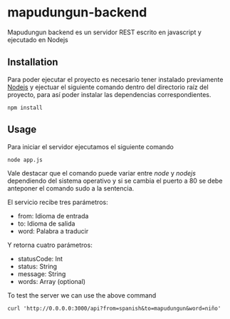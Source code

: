 # mapudungun-backend

Mapudungun backend es un servidor REST escrito en javascript y ejecutado en Nodejs

## Installation
Para poder ejecutar el proyecto es necesario tener instalado previamente [Nodejs](https://nodejs.org/) y ejectuar el siguiente comando dentro del directorio raíz del proyecto, para así poder instalar las dependencias correspondientes.
```
npm install
```

## Usage
Para iniciar el servidor ejecutamos el siguiente comando
```
node app.js
```

Vale destacar que el comando puede variar entre *node* y *nodejs* dependiendo del sistema operativo y si se cambia el puerto a 80 se debe anteponer el comando sudo a la sentencia.

El servicio recibe tres parámetros:
- from: Idioma de entrada
- to: Idioma de salida
- word: Palabra a traducir

Y retorna cuatro parámetros:
- statusCode: Int
- status: String
- message: String
- words: Array (optional)

To test the server we can use the above command
```
curl 'http://0.0.0.0:3000/api?from=spanish&to=mapudungun&word=niño'
```
